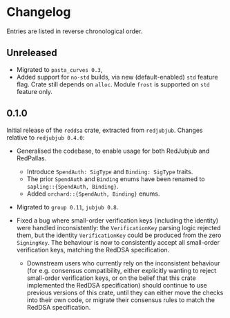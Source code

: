 # Changelog

Entries are listed in reverse chronological order.

## Unreleased

* Migrated to `pasta_curves 0.3`,
* Added support for `no-std` builds, via new (default-enabled) `std` feature flag.
  Crate still depends on `alloc`. Module `frost` is supported on `std` feature
  only.

## 0.1.0

Initial release of the `reddsa` crate, extracted from `redjubjub`. Changes
relative to `redjubjub 0.4.0`:

* Generalised the codebase, to enable usage for both RedJubjub and RedPallas.

  * Introduce `SpendAuth: SigType` and `Binding: SigType` traits.
  * The prior `SpendAuth` and `Binding` enums have been renamed to
    `sapling::{SpendAuth, Binding}`.
  * Added `orchard::{SpendAuth, Binding}` enums.

* Migrated to `group 0.11`, `jubjub 0.8`.

* Fixed a bug where small-order verification keys (including the identity) were
  handled inconsistently: the `VerificationKey` parsing logic rejected them, but
  the identity `VerificationKey` could be produced from the zero `SigningKey`.
  The behaviour is now to consistently accept all small-order verification keys,
  matching the RedDSA specification.

  * Downstream users who currently rely on the inconsistent behaviour (for e.g.
    consensus compatibility, either explicitly wanting to reject small-order
    verification keys, or on the belief that this crate implemented the RedDSA
    specification) should continue to use previous versions of this crate, until
    they can either move the checks into their own code, or migrate their
    consensus rules to match the RedDSA specification.

